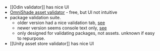 - [[Odin validator]] has nice UI
- [OmniShade asset validator](https://assetstore.unity.com/packages/tools/utilities/asset-validator-271338?) - free, but UI not intuitive
- package validation suite.
	- older version had a nice validation tab, [see](https://docs.unity3d.com/Packages/com.unity.package-validation-suite@0.20/manual/index.html)
	- newer version seems console text only, [see](https://docs.unity3d.com/Packages/com.unity.package-validation-suite@0.78/manual/index.html)
	- only designed for validating packages, not assets. unknown if easy to repurpose.
- [[Unity asset store validator]] has nice UI
